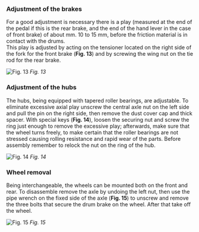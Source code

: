### Adjustment of the brakes

For a good adjustment is necessary there is a play (measured at the end of the pedal if this is the 
rear brake, and the end of the hand lever in the case of front brake) of about mm. 10 to 15 mm, 
before the friction material is in contact with the drums.  
This play is adjusted by acting on the tensioner located on the right side of the fork for the front 
brake (**Fig. 13**) and by screwing the wing nut on the tie rod for the rear brake.

![Fig. 13](13.jpg) 
*Fig. 13*

### Adjustment of the hubs

The hubs, being equipped with tapered roller bearings, are adjustable. To eliminate excessive axial 
play unscrew the central axle nut on the left side and pull the pin on the right side, then remove 
the dust cover cap and thick spacer. With special keys (**Fig. 14**), loosen the securing nut and 
screw the ring just enough to remove the excessive play; afterwards, make sure that the wheel turns 
freely, to make certain that the roller bearings are not stressed causing rolling resistance and 
rapid wear of the parts. Before assembly remember to relock the nut on the ring of the hub.

![Fig. 14](14.jpg) 
*Fig. 14*

### Wheel removal

Being interchangeable, the wheels can be mounted both on the front and rear. To disassemble remove 
the axle by undoing the left nut, then use the pipe wrench on the fixed side of the axle 
(**Fig. 15**) to unscrew and remove the three bolts that secure the drum brake on the wheel. After 
that take off the wheel.

![Fig. 15](15.jpg) 
*Fig. 15*
